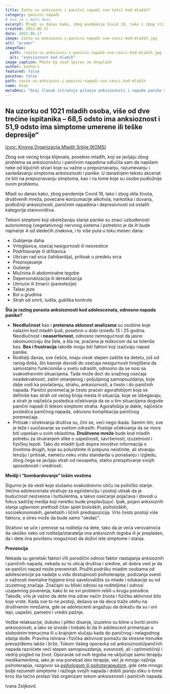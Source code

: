 ```yaml
---
title: Zašto su anksiozni i panični napadi sve češći kod mladih? 
category: panicni-napadi
# ovo je i meta desc
excerpt: Mladi su danas kako, zbog pandemije Covid 19, tako i zbog stila života, društvenih mreža, povećane konzumacije alkohola, narkotika i duvana, podložniji anksioznosti paničnim napadima i depresivnosti od ostalih kategorija stanovništva.
created: 2022-06-17
date: 2022.06.17
image: zasto-su-anksiozni-i-panicni-napadi-sve-cesci-kod-mladih.jpg
alt: "primer"
imageTwo:
  path: /zasto-su-anksiozni-i-panicni-napadi-sve-cesci-kod-mladih.jpg
  alt: "anksioznost kod mladih"
image_caption: Photo by Josh Spires on Unsplash
author: author1
featured: false
pocetna: false
path: zasto-su-anksiozni-i-panicni-napadi-sve-cesci-kod-mladih
name: Aloo
metaDesc: "Ovaj članak istražuje pitanje anksioznosti i napada panike među mladim ljudima, kako se prepoznaju, njihove uzroke, prevenciju i moguće tretmane."
---
```


## Na uzorku od 1021 mladih osoba, više od dve trećine ispitanika – 68,5 odsto ima anksioznost i 51,9 odsto ima simptome umerene ili teške depresije“
[Izvor: Krovna Organizacija Mladih Srbije (KOMS)](https://koms.rs/2021/12/24/objavljeni-rezultati-istrazivanja-zdravlje-mladih-polozaj-i-potrebe-mladih-u-republici-srbiji/)

Zbog sve većeg broja klijenata, posebno mlađih, koji se javljaju zbog problema sa anksioznošću i
paničnim napadima odlučila sam da napišem neke od ključnih stvari koje su važne u
prepoznavanju, razumevanju i savladavanju simptoma anksioznosti i panike. U današnjem tekstu
akcenat će biti na prepoznavanju simptoma, kao i na tome koje su osobe podložnije ovom
problemu.

Mladi su danas kako, zbog pandemije Covid 19, tako i zbog stila života, društvenih mreža,
povećane konzumacije alkohola, narkotika i duvana, podložniji anksioznosti, paničnim napadima
i depresivnosti od ostalih kategorija stanovništva.

Telesni simptomi koji obeležavaju stanje panike su znaci uzbuđenosti autonomnog
(vegetativnog) nervnog sistema i potrebno je da ih bude najmanje 4 od sledećih znakova, i to
više puta u toku mesec dana:

- Gubljenje daha
- Vrtoglavica, osećaj nesigurnosti ili nesvestice
- Podrhtavanje ili drhtavica
- Ubrzan rad srca (tahikardija), pritisak u predelu srca
- Preznojavanje
- Gušenje
- Mučnina ili abdominalne tegobe
- Depersonalizacija ili derealizacija
- Utrnuće ili žmarci (parestezije)
- Talasi jeze
- Bol u grudima
- Strah od smrti, ludila, gubitka kontrole


**Šta je razlog porasta anksioznosti kod adolescenata, odnosno napada panike?**

- **Neodlučnost** kao i **preterana sklonost analizama** su osobine koje nalazim kod mladih
ljudi, posebno u dobi između 15 i 25 godina. Neodlučnost i **neasertivnost**, odnosno
nemogućnost da jasno iskomuniciraju šta žele, a šta ne, praćena je teškoćom da se toleriše
bes. **Bes i frustracija** takođe mogu biti faktori koji izazivaju napad panike.
- Roditelji danas, sve češće, imaju visok stepen zaštite ka detetu, još od ranog doba, što
kasnije dovodi do osećaja nesigurnosti tinejdžera da samostalno funkcioniše u svetu
odraslih, odnosno da se nosi sa svakodnevnim situacijama. Tada može doći do snažnog osećaja neadekvatnosti, zatim smanjenog i poljuljanog samopouzdanja, koje dalje vodi ka
povlačenju, strahu, anksioznosti, a često i do paničnih napada. Panični poremećaj je često
praćen agorafobijom koja se definiše kao strah od većeg broja mesta ili situacija, koje se
izbegavaju, a strah je najčešća posledica očekivanja da se u tim situacijama dogode
panični napadi ili telesni simptomi straha. Agorafobija je dakle, najčešće posledica
paničnog napada, odnosno komplikacija paničnog poremećaja.
- Pritisak i očekivanja društva su, čini se, veći nego ikada. Samim tim, sve je teže i
suočavanje sa svetom odraslih. Postoje očekivanja da se mora biti uspešan u svim
oblastima. **Društvene mreže** bude kod mladih potrebu za stvaranjem slike o uspešnosti,
savršenosti, izuzetnosti i fizičkoj lepoti. Tako do mladih ljudi dopire mnoštvo informacija
o životima drugih, koje su poluistinite ili potpuno neistinite, ali stvaraju tenziju i pritisak,
nameću neku vrstu standarda u ponašanju i izgledu, zbog čega se javljaju strah od
neuspeha, stalno preispitivanje svojih sposobnosti i vrednosti.

**Mediji i “bombardovanje” lošim vestima**

Sigurno je da vesti koje slušamo svakodnevno utiču na psihičko stanje. Većina adolescenata
strahuje za egzistenciju i postoji utisak da je budućnost neizvesna i turbulentna, a takvo osećanje
pojačava i dovodi u fokus sadržaj medija koji neretko bude preplavljujuć. Ipak, pojavi
anksioznih stanja uglavnom prethodi čitav splet bioloških, psiholoških, socioekonomskih,
genetskih i ličnih predispozicija. Vrlo često postoji više faktora, a stres može da bude samo "okidač".

Strahovi se uče i prenose sa roditelja na dete, tako da je veća verovatnoća da ukoliko neko od
roditelja/staratelja ima anksioznih tegoba ili je preplašen, da i dete ima povišenu mogućnost da
doživi iste simptome i stanja.

**Prevencija**

Nekada su genetski faktori i/ili porodični odnosi faktor nastajanja anksioznih i paničnih napada,
nekada su to uticaj društva i sredine, ali dobra vest je da se panični napad može prevenirati.
Pružiti podršku mladim osobama od adolescencije pa nadalje u vidu dostupnosti psihoterapije,
podizanja svesti o važnosti mentalne higijene kroz savetovališta za mlade i edukacije su od
izuzetnog značaja. Značajni su bliski odnosi sa roditeljima i odnosi uzajamnog poverenja, kako
bi se svi problemi rešili u krugu porodice. Takođe, vrlo je važno da dete ima zdrav način života i
fizičku aktivnost bilo koje vrste. Kada sve to ne postoji, dešava se da deca traže utehu na
društvenim mrežama, gde se adolescenti angažuju da dokažu da su i oni lepi, uspešni, pametni i
vredni pažnje.

Vežbe relaksacije, duboko i plitko disanje, izuzetno su bitne u borbi protiv anksioznosti, a lako
se izvode i trebalo bi da ih adolescent primenjuje u slobodnim trenucima ili u krajnjem slučaju
kada do paničnog i nelagodnog stanja dođe. Pravilna ishrana i fizička aktivnost pomažu da
stresne trenutke prevaziđemo lakše i brže. Tokom Vašeg oporavka od anksioznosti/paničnih
napada razvićete veći stepen samopouzdanja, svesnosti, ali i optimističniji i vedriji pogled na
život. Oporavak od ovih tegoba ne uključuje samo terapiju medikamentima, iako je ona ponekad
deo terapije, već je mnogo važnija psihoterapija, razgovor sa [psihologom ili psihoterapeutom](/blog/psihoterapija/razlika-izmedju-psihologa-psihijatra-i-psihoterapeuta/), gde ćete mnogo bolje razumeti simptome i razloge svojih napada i dobiti jasniju sliku o tome kroz šta tačno prolazi Vaš organizam tokom anksioznosti i paničnih napada.


Ivana Zeljković

